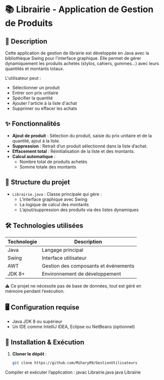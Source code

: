 # 📚 Librairie - Application de Gestion de Produits

## 📝 Description

Cette application de gestion de librairie est développée en Java avec la bibliothèque Swing pour l'interface graphique. Elle permet de gérer dynamiquement les produits achetés (stylos, cahiers, gommes…) avec leurs quantités et montants totaux.

L'utilisateur peut :
- Sélectionner un produit
- Entrer son prix unitaire
- Spécifier la quantité
- Ajouter l'article à la liste d'achat
- Supprimer ou effacer les achats

## ✨ Fonctionnalités

- **Ajout de produit** : Sélection du produit, saisie du prix unitaire et de la quantité, ajout à la liste.
- **Suppression** : Retrait d’un produit sélectionné dans la liste d’achat.
- **Effacement total** : Réinitialisation de la liste et des montants.
- **Calcul automatique** :
  - Nombre total de produits achetés
  - Somme totale des montants

## 🔧 Structure du projet

- `Librairie.java` : Classe principale qui gère :
  - L’interface graphique avec Swing
  - La logique de calcul des montants
  - L’ajout/suppression des produits via des listes dynamiques

## 🛠️ Technologies utilisées

| Technologie | Description |
|-------------|-------------|
| Java        | Langage principal |
| Swing       | Interface utilisateur |
| AWT         | Gestion des composants et événements |
| JDK 8+      | Environnement de développement |

⚠️ Ce projet ne nécessite pas de base de données, tout est géré en mémoire pendant l’exécution.

## 🖥️ Configuration requise

- Java JDK 8 ou supérieur
- Un IDE comme IntelliJ IDEA, Eclipse ou NetBeans (optionnel)

## 🚀 Installation & Exécution

1. **Cloner le dépôt** :
   ```bash
   git clone https://github.com/Mihary09/GestionUtilisateurs


Compiler et exécuter l’application :
   javac Librairie.java
java Librairie

